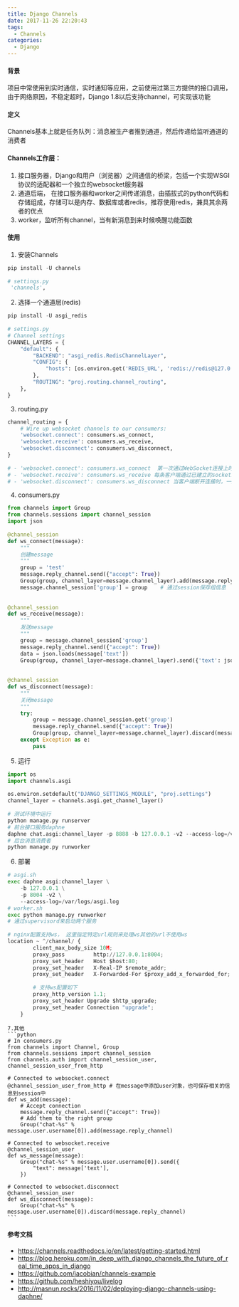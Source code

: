 ```yaml
---
title: Django Channels
date: 2017-11-26 22:20:43
tags:
  - Channels
categories:
  - Django
---
```

#### 背景
项目中常使用到实时通信，实时通知等应用，之前使用过第三方提供的接口调用，由于网络原因，不稳定超时，Django 1.8以后支持channel，可实现该功能

#### 定义
Channels基本上就是任务队列：消息被生产者推到通道，然后传递给监听通道的消费者

#### Channels工作层：
1. 接口服务器，Django和用户（浏览器）之间通信的桥梁，包括一个实现WSGI协议的适配器和一个独立的websocket服务器
2. 通道后端， 在接口服务器和worker之间传递消息，由插拔式的python代码和存储组成，存储可以是内存、数据库或者redis，推荐使用redis，兼具其余两者的优点
3. worker，监听所有channel，当有新消息到来时候唤醒功能函数

#### 使用
1. 安装Channels
```python
pip install -U channels
 
# settings.py
 'channels',
```
2. 选择一个通道层(redis)
```python
pip install -U asgi_redis
 
# settings.py
# Channel settings
CHANNEL_LAYERS = {
    "default": {
        "BACKEND": "asgi_redis.RedisChannelLayer",
        "CONFIG": {
            "hosts": [os.environ.get('REDIS_URL', 'redis://redis@127.0.0.1:6379')],
        },
        "ROUTING": "proj.routing.channel_routing",
    },
}
```
3. routing.py
```python
channel_routing = {
    # Wire up websocket channels to our consumers:
    'websocket.connect': consumers.ws_connect,
    'websocket.receive': consumers.ws_receive,
    'websocket.disconnect': consumers.ws_disconnect,
}
 
# - 'websocket.connect': consumers.ws_connect  第一次通过WebSocket连接上时，一条消息被发送到 websocket.connect 通道
# - 'websocket.receive': consumers.ws_receive 每条客户端通过已建立的socket发送的消息都被发送到 websocket.receive通道
# - 'websocket.disconnect': consumers.ws_disconnect 当客户端断开连接时，一条消息被发送到websocket.disconnect通道
```
4. consumers.py
```python
from channels import Group
from channels.sessions import channel_session
import json
 
@channel_session
def ws_connect(message):
    """
    创建message
    """
    group = 'test'
    message.reply_channel.send({"accept": True})
    Group(group, channel_layer=message.channel_layer).add(message.reply_channel)
    message.channel_session['group'] = group    # 通过session保存组信息
 
 
@channel_session
def ws_receive(message):
    """
    发送message
    """
    group = message.channel_session['group']
    message.reply_channel.send({"accept": True})
    data = json.loads(message['text'])
    Group(group, channel_layer=message.channel_layer).send({'text': json.dumps(data.as_dict())})
 
 
@channel_session
def ws_disconnect(message):
    """
    关闭message
    """
    try:
        group = message.channel_session.get('group')
        message.reply_channel.send({"accept": True})
        Group(group, channel_layer=message.channel_layer).discard(message.reply_channel)
    except Exception as e:
        pass

```
5. 运行
```python
import os
import channels.asgi
 
os.environ.setdefault("DJANGO_SETTINGS_MODULE", "proj.settings")
channel_layer = channels.asgi.get_channel_layer()
 
# 测试环境中运行
python manage.py runserver
# 前台接口服务daphne
daphne chat.asgi:channel_layer -p 8888 -b 127.0.0.1 -v2 --access-log=/var/log/asgi.log
# 后台消息消费者
python manage.py runworker
```
6. 部署
```python
# asgi.sh
exec daphne asgi:channel_layer \
    -b 127.0.0.1 \
    -p 8004 -v2 \
    --access-log=/var/logs/asgi.log
# worker.sh
exec python manage.py runworker
# 通过supervisord来启动两个服务
   
# nginx配置支持ws， 这里指定特定url规则来处理ws其他的url不使用ws
location ~ ^/channel/ {
        client_max_body_size 10M;
        proxy_pass         http://127.0.0.1:8004;
        proxy_set_header   Host $host:80;
        proxy_set_header   X-Real-IP $remote_addr;
        proxy_set_header   X-Forwarded-For $proxy_add_x_forwarded_for;
 
        # 支持ws配置如下
        proxy_http_version 1.1;
        proxy_set_header Upgrade $http_upgrade;
        proxy_set_header Connection "upgrade";
    }
```
    7.其他 
    ```python
    # In consumers.py
    from channels import Channel, Group
    from channels.sessions import channel_session
    from channels.auth import channel_session_user, channel_session_user_from_http
     
    # Connected to websocket.connect
    @channel_session_user_from_http	# 在message中添加user对象，也可保存相关的信息到session中
    def ws_add(message):
        # Accept connection
        message.reply_channel.send({"accept": True})
        # Add them to the right group
        Group("chat-%s" % message.user.username[0]).add(message.reply_channel)
     
    # Connected to websocket.receive
    @channel_session_user 
    def ws_message(message):
        Group("chat-%s" % message.user.username[0]).send({
            "text": message['text'],
        })
     
    # Connected to websocket.disconnect
    @channel_session_user
    def ws_disconnect(message):
        Group("chat-%s" % message.user.username[0]).discard(message.reply_channel)
    ```
#### 参考文档
- https://channels.readthedocs.io/en/latest/getting-started.html
- https://blog.heroku.com/in_deep_with_django_channels_the_future_of_real_time_apps_in_django
- https://github.com/jacobian/channels-example
- https://github.com/heshiyou/livelog
- http://masnun.rocks/2016/11/02/deploying-django-channels-using-daphne/




